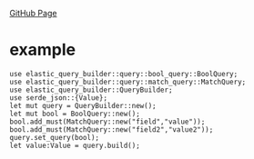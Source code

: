 [GitHub Page](https://github.com/uiuifree/elastic-query-builder)

# example

```
use elastic_query_builder::query::bool_query::BoolQuery;
use elastic_query_builder::query::match_query::MatchQuery;
use elastic_query_builder::QueryBuilder;
use serde_json::{Value};
let mut query = QueryBuilder::new();
let mut bool = BoolQuery::new();
bool.add_must(MatchQuery::new("field","value"));
bool.add_must(MatchQuery::new("field2","value2"));
query.set_query(bool);
let value:Value = query.build();
```
